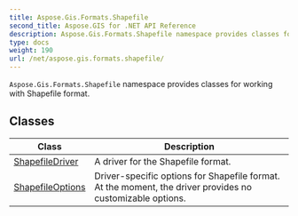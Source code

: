 ```yaml
---
title: Aspose.Gis.Formats.Shapefile
second_title: Aspose.GIS for .NET API Reference
description: Aspose.Gis.Formats.Shapefile namespace provides classes for working with Shapefile format
type: docs
weight: 190
url: /net/aspose.gis.formats.shapefile/
---
```

`Aspose.Gis.Formats.Shapefile` namespace provides classes for working with Shapefile format.

## Classes

| Class | Description |
| --- | --- |
| [ShapefileDriver](./shapefiledriver/) | A driver for the Shapefile format. |
| [ShapefileOptions](./shapefileoptions/) | Driver-specific options for Shapefile format. At the moment, the driver provides no customizable options. |


